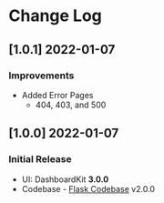 # Change Log

## [1.0.1] 2022-01-07
### Improvements

- Added Error Pages
  - 404, 403, and 500

## [1.0.0] 2022-01-07
### Initial Release

- UI: DashboardKit **3.0.0**
- Codebase - [Flask Codebase](https://github.com/app-generator/boilerplate-code-flask-dashboard/releases) v2.0.0
